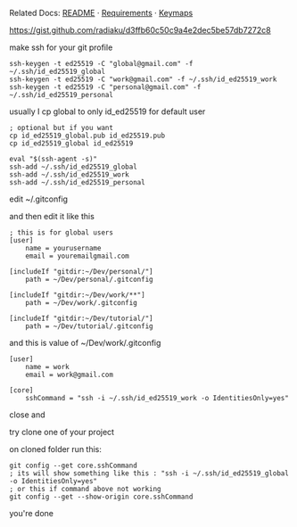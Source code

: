 Related Docs: [README](./readme.md) · [Requirements](./requirements.md) · [Keymaps](./keymap.md)

https://gist.github.com/radiaku/d3ffb60c50c9a4e2dec5be57db7272c8

make ssh for your git profile

```
ssh-keygen -t ed25519 -C "global@gmail.com" -f ~/.ssh/id_ed25519_global
ssh-keygen -t ed25519 -C "work@gmail.com" -f ~/.ssh/id_ed25519_work
ssh-keygen -t ed25519 -C "personal@gmail.com" -f ~/.ssh/id_ed25519_personal
```

usually I cp global to only id_ed25519 for default user
```
; optional but if you want
cp id_ed25519_global.pub id_ed25519.pub
cp id_ed25519_global id_ed25519
```

```
eval "$(ssh-agent -s)"
ssh-add ~/.ssh/id_ed25519_global
ssh-add ~/.ssh/id_ed25519_work
ssh-add ~/.ssh/id_ed25519_personal
```

edit ~/.gitconfig

and then edit it like this


```
; this is for global users
[user]
	name = yourusername
	email = youremailgmail.com

[includeIf "gitdir:~/Dev/personal/"]
    path = ~/Dev/personal/.gitconfig

[includeIf "gitdir:~/Dev/work/**"]
    path = ~/Dev/work/.gitconfig

[includeIf "gitdir:~/Dev/tutorial/"]
    path = ~/Dev/tutorial/.gitconfig

```

and this is value of ~/Dev/work/.gitconfig

```
[user]
    name = work
    email = work@gmail.com

[core]
    sshCommand = "ssh -i ~/.ssh/id_ed25519_work -o IdentitiesOnly=yes"

```

close and 

try clone one of your project 

on cloned folder run this:
```
git config --get core.sshCommand
; its will show something like this : "ssh -i ~/.ssh/id_ed25519_global -o IdentitiesOnly=yes"
; or this if command above not working
git config --get --show-origin core.sshCommand

```

you're done

